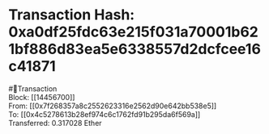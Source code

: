 
Transaction Hash: 0xa0df25fdc63e215f031a70001b621bf886d83ea5e6338557d2dcfcee16c41871
====================================================================================
  
#💸Transaction  
Block: [[14456700]]  
From: [[0x7f268357a8c2552623316e2562d90e642bb538e5]]  
To: [[0x4c5278613b28ef974c6c1762fd91b295da6f569a]]  
Transferred: 0.317028 Ether